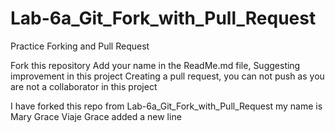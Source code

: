 # Lab-6a_Git_Fork_with_Pull_Request
Practice Forking and Pull Request

Fork this repository 
Add your name in the ReadMe.md file, Suggesting improvement in this project
Creating a pull request, you can not push as you are not a collaborator in this project

I have forked this repo from Lab-6a_Git_Fork_with_Pull_Request
my name is Mary Grace Viaje
Grace added a new line
